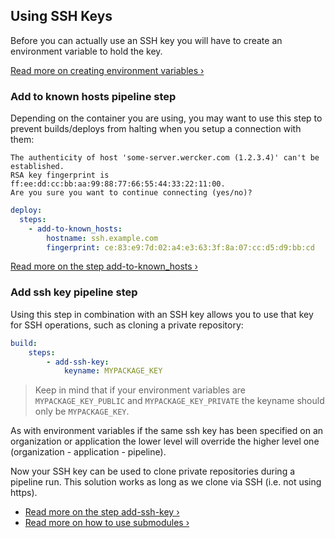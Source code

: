 ## Using SSH Keys

Before you can actually use an SSH key you will have to create an
environment variable to hold the key.

[Read more on creating environment variables &rsaquo;](/docs/environment-variables/creating-env-vars.html)

### Add to known hosts pipeline step

Depending on the container you are using, you may want to use this step to
prevent builds/deploys from halting when you setup a connection with them:

```no-highlight
The authenticity of host 'some-server.wercker.com (1.2.3.4)' can't be established.
RSA key fingerprint is ff:ee:dd:cc:bb:aa:99:88:77:66:55:44:33:22:11:00.
Are you sure you want to continue connecting (yes/no)?
```

```yaml
deploy:
  steps:
    - add-to-known_hosts:
        hostname: ssh.example.com
        fingerprint: ce:83:e9:7d:02:a4:e3:63:3f:8a:07:cc:d5:d9:bb:cd
```

[Read more on the step add-to-known_hosts &rsaquo;](https://app.wercker.com/#applications/521764dde36a64ff110022f2/tab/details)

### Add ssh key pipeline step

Using this step in combination with an SSH key allows you to use that key for
SSH operations, such as cloning a private repository:

```yaml
build:
    steps:
        - add-ssh-key:
            keyname: MYPACKAGE_KEY
```

> Keep in mind that if your environment variables are `MYPACKAGE_KEY_PUBLIC`
> and `MYPACKAGE_KEY_PRIVATE` the keyname should only be `MYPACKAGE_KEY`.

As with environment variables if the same ssh key has been specified on an
organization or application the lower level will override the higher level
one (organization - application - pipeline).

Now your SSH key can be used to clone private repositories during a pipeline run.
This solution works as long as we clone via SSH (i.e. not using https).

* [Read more on the step add-ssh-key &rsaquo;](https://app.wercker.com/#applications/523afff01aa016c8590015b1/tab/details)
* [Read more on how to use submodules &rsaquo;](/docs/git/submodules.html)

